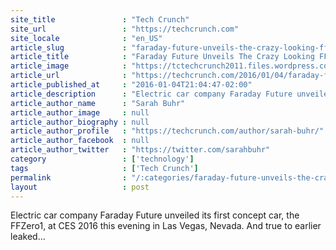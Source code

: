 ```yaml
---
site_title               : "Tech Crunch"
site_url                 : "https://techcrunch.com"
site_locale              : "en_US"
article_slug             : "faraday-future-unveils-the-crazy-looking-ffzero1-concept-car"
article_title            : "Faraday Future Unveils The Crazy Looking FFZERO1 Concept Car"
article_image            : "https://tctechcrunch2011.files.wordpress.com/2016/01/10.jpg?w=764&h=400&crop=1"
article_url              : "https://techcrunch.com/2016/01/04/faraday-future-unveils-the-ffzero1-concept-car-a-modular-vehicle-that-can-switch-out-parts/"
article_published_at     : "2016-01-04T21:04:47-02:00"
article_description      : "Electric car company Faraday Future unveiled its first concept car, the FFZero1, at CES 2016 this evening in Las Vegas, Nevada. And true to earlier leaked..."
article_author_name      : "Sarah Buhr"
article_author_image     : null
article_author_biography : null
article_author_profile   : "https://techcrunch.com/author/sarah-buhr/"
article_author_facebook  : null
article_author_twitter   : "https://twitter.com/sarahbuhr"
category                 : ['technology']
tags                     : ['Tech Crunch']
permalink                : "/:categories/faraday-future-unveils-the-crazy-looking-ffzero1-concept-car/"
layout                   : post
---
```


Electric car company Faraday Future unveiled its first concept car, the FFZero1, at CES 2016 this evening in Las Vegas, Nevada. And true to earlier leaked...
